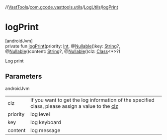 //[VastTools](../../../index.md)/[com.gcode.vasttools.utils](../index.md)/[LogUtils](index.md)/[logPrint](log-print.md)

# logPrint

[androidJvm]\
private fun [logPrint](log-print.md)(priority: [Int](https://kotlinlang.org/api/latest/jvm/stdlib/kotlin/-int/index.html), @[Nullable](https://developer.android.com/reference/kotlin/androidx/annotation/Nullable.html)()key: [String](https://kotlinlang.org/api/latest/jvm/stdlib/kotlin/-string/index.html)?, @[Nullable](https://developer.android.com/reference/kotlin/androidx/annotation/Nullable.html)()content: [String](https://kotlinlang.org/api/latest/jvm/stdlib/kotlin/-string/index.html)?, @[Nullable](https://developer.android.com/reference/kotlin/androidx/annotation/Nullable.html)()clz: [Class](https://developer.android.com/reference/kotlin/java/lang/Class.html)<*>?)

Log print

## Parameters

androidJvm

| | |
|---|---|
| clz | If you want to get the log information of the specified class, please assign a value to the [clz](log-print.md) |
| priority | log level |
| key | log keyboard |
| content | log message |
